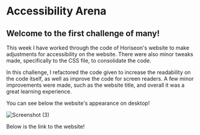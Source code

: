 # Accessibility Arena
## Welcome to the first challenge of many!
  This week I have worked through the code of Horiseon's website to make adjustments for accessibility on the website. There were also minor tweaks made, specifically to the CSS file, to consolidate the code.

In this challenge, I refactored the code given to increase the readability on the code itself, as well as improve the code for screen readers. A few minor improvements were made, such as the website title, and overall it was a great learning experience.

You can see below the website's appearance on desktop!

![Screenshot (3)](https://user-images.githubusercontent.com/109008175/180351780-45b5a4ba-54f2-41e7-93f5-8b3028af6738.png)

Below is the link to the website!

